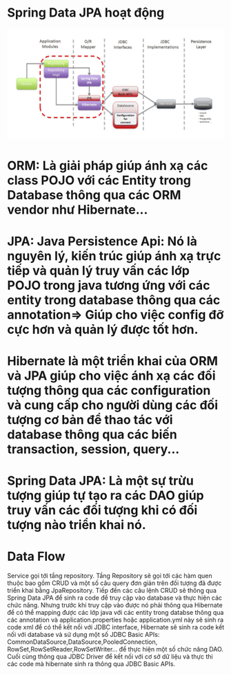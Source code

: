 
# Spring Data JPA hoạt động
![](https://github.com/PhamPhucHau/ShinhanCamp/blob/main/Week5-2/SpringJPADiagram.jpg)
# ORM: Là giải pháp giúp ánh xạ các class POJO với các Entity trong Database thông qua các ORM vendor như Hibernate... 
#  JPA: Java Persistence Api: Nó là nguyên lý, kiến trúc giúp ánh xạ trực tiếp và quản lý truy vấn các lớp POJO trong java tương ứng với các entity trong database thông qua các annotation=> Giúp cho việc config đỡ cực hơn và quản lý được tốt hơn.
# Hibernate là một triển khai của ORM và JPA giúp cho việc ánh xạ các đối tượng thông qua các configuration và cung cấp cho người dùng các đối tượng cơ bản để thao tác với database thông qua các biến transaction, session, query...
# Spring Data JPA: Là một sự trừu tượng giúp tự tạo ra các DAO giúp truy vấn các đối tượng khi có đối tượng nào triển khai nó.
# Data Flow
Service gọi tới tầng repository.
Tầng Repository sẽ gọi tới các hàm quen thuộc bao gồm CRUD và một số câu query đơn giản trên đối tượng đã được triển khai bằng JpaRepository. 
Tiếp đến các câu lệnh CRUD sẽ thông qua  Spring Data JPA để sinh ra code để truy cập vào database và thực hiện các chức năng. Nhưng trước khi truy cập vào được nó phải thông qua Hibernate để có thể mapping được các lớp java với các entity trong databse thông qua các annotation và application.properties hoặc application.yml này sẽ sinh ra code xml để có thể kết nối với JDBC interface, 
Hibernate sẽ sinh ra code kết nối với database và sử dụng một số JDBC Basic APIs: CommonDataSource,DataSource,PooledConnection,
RowSet,RowSetReader,RowSetWriter... để thực hiện một số chức năng DAO.
Cuối cùng thông qua JDBC Driver để kết nối với cơ sở dữ liệu và thực thi các code mà hibernate sinh ra thông qua JDBC Basic APIs. 
